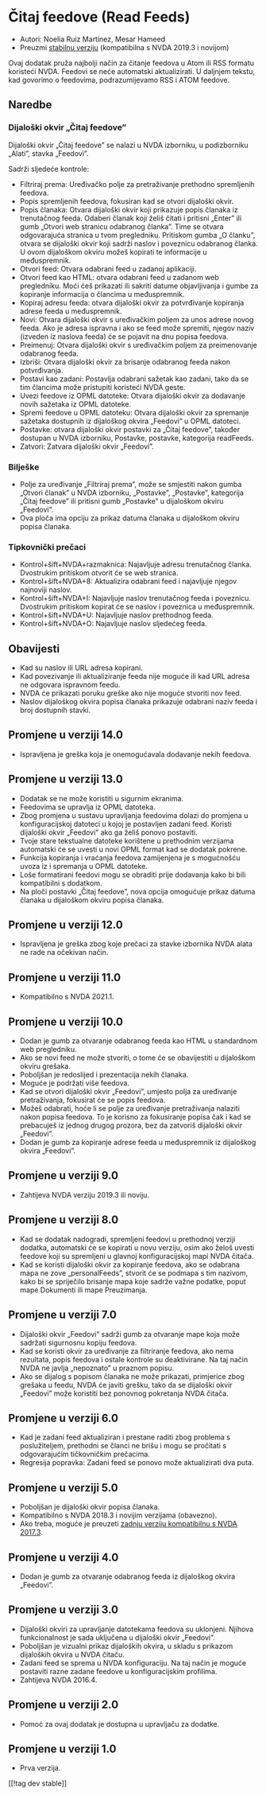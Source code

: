 # Čitaj feedove (Read Feeds) #

* Autori: Noelia Ruiz Martínez, Mesar Hameed
* Preuzmi [stabilnu verziju][1] (kompatibilna s NVDA 2019.3 i novijom)

Ovaj dodatak pruža najbolji način za čitanje feedova u Atom ili RSS formatu
koristeći NVDA. Feedovi se neće automatski aktualizirati. U daljnjem tekstu,
kad govorimo o feedovima, podrazumijevamo RSS i ATOM feedove.

## Naredbe ##

### Dijaloški okvir „Čitaj feedove” ###

Dijaloški okvir „Čitaj feedove” se nalazi u NVDA izborniku, u podizborniku
„Alati”, stavka „Feedovi”.

Sadrži sljedeće kontrole:

* Filtriraj prema: Uređivačko polje za pretraživanje prethodno spremljenih
  feedova.
* Popis spremljenih feedova, fokusiran kad se otvori dijaloški okvir.
* Popis članaka: Otvara dijaloški okvir koji prikazuje popis članaka iz
  trenutačnog feeda. Odaberi članak koji želiš čitati i pritisni „Enter” ili
  gumb „Otvori web stranicu odabranog članka”. Time se otvara odgovarajuća
  stranica u tvom pregledniku. Pritiskom gumba „O članku”, otvara se
  dijaloški okvir koji sadrži naslov i poveznicu odabranog članka. U ovom
  dijaloškom okviru možeš kopirati te informacije u međuspremnik.
* Otvori feed: Otvara odabrani feed u zadanoj aplikaciji.
* Otvori feed kao HTML: otvara odabrani feed u zadanom web pregledniku. Moći
  ćeš prikazati ili sakriti datume objavljivanja i gumbe za kopiranje
  informacija o člancima u međuspremnik.
* Kopiraj adresu feeda: otvara dijaloški okvir za potvrđivanje kopiranja
  adrese feeda u međuspremnik.
* Novi: Otvara dijaloški okvir s uređivačkim poljem za unos adrese novog
  feeda. Ako je adresa ispravna i ako se feed može spremiti, njegov naziv
  (izveden iz naslova feeda) će se pojavit na dnu popisa feedova.
* Preimenuj: Otvara dijaloški okvir s uređivačkim poljem za preimenovanje
  odabranog feeda.
* Izbriši: Otvara dijaloški okvir za brisanje odabranog feeda nakon
  potvrđivanja.
* Postavi kao zadani: Postavlja odabrani sažetak kao zadani, tako da se tim
  člancima može pristupiti koristeći NVDA geste.
* Uvezi feedove iz OPML datoteke: Otvara dijaloški okvir za dodavanje novih
  sažetaka iz OPML datoteke.
* Spremi feedove u OPML datoteku: Otvara dijaloški okvir za spremanje
  sažetaka dostupnih iz dijaloškog okvira „Feedovi” u OPML datoteci.
* Postavke: otvara dijaloški okvir postavki za „Čitaj feedove”, također
  dostupan u NVDA izborniku, Postavke, postavke, kategorija readFeeds.
* Zatvori: Zatvara dijaloški okvir „Feedovi”.

### Bilješke #####

* Polje za uređivanje „Filtriraj prema”, može se smjestiti nakon gumba
  „Otvori članak” u NVDA izborniku, „Postavke”, „Postavke”, kategorija
  „Čitaj feedove” ili pritisni gumb „Postavke” u dijaloškom okviru
  „Feedovi”.
* Ova ploča ima opciju za prikaz datuma članaka u dijaloškom okviru popisa
  članaka.


### Tipkovnički prečaci ###

* Kontrol+šift+NVDA+razmaknica: Najavljuje adresu trenutačnog
  članka. Dvostrukim pritiskom otvorit će se web stranica.
* Kontrol+šift+NVDA+8: Aktualizira odabrani feed i najavljuje njegov
  najnoviji naslov.
* Kontrol+šift+NVDA+I: Najavljuje naslov trenutačnog feeda i
  poveznicu. Dvostrukim pritiskom kopirat će se naslov i poveznica u
  međuspremnik.
* Kontrol+šift+NVDA+U: Najavljuje naslov prethodnog feeda.
* Kontrol+šift+NVDA+O: Najavljuje naslov sljedećeg feeda.

## Obavijesti ##

* Kad su naslov ili URL adresa kopirani.
* Kad povezivanje ili aktualiziranje feeda nije moguće ili kad URL adresa ne
  odgovara ispravnom feedu.
* NVDA će prikazati poruku greške ako nije moguće stvoriti nov feed.
* Naslov dijaloškog okvira popisa članaka prikazuje odabrani naziv feeda i
  broj dostupnih stavki.

## Promjene u verziji 14.0

* Ispravljena je greška koja je onemogućavala dodavanje nekih feedova.

## Promjene u verziji 13.0

* Dodatak se ne može koristiti u sigurnim ekranima.
* Feedovima se upravlja iz OPML datoteka.
* Zbog promjena u sustavu upravljanja feedovima dolazi do promjena u
  konfiguracijskoj datoteci u kojoj je postavljen zadani feed. Koristi
  dijaloški okvir „Feedovi” ako ga želiš ponovo postaviti.
* Tvoje stare tekstualne datoteke korištene u prethodnim verzijama
  automatski će se uvesti u novi OPML format kad se dodatak pokrene.
* Funkcija kopiranja i vraćanja feedova zamijenjena je s mogućnošću uvoza iz
  i spremanja u OPML datoteke.
* Loše formatirani feedovi mogu se obraditi prije dodavanja kako bi bili
  kompatibilni s dodatkom.
* Na ploči postavki „Čitaj feedove”, nova opcija omogućuje prikaz datuma
  članaka u dijaloškom okviru popisa članaka.

## Promjene u verziji 12.0

* Ispravljena je greška zbog koje prečaci za stavke izbornika NVDA alata ne
  rade na očekivan način.

## Promjene u verziji 11.0

* Kompatibilno s NVDA 2021.1.

## Promjene u verziji 10.0 ##

* Dodan je gumb za otvaranje odabranog feeda kao HTML u standardnom web
  pregledniku.
* Ako se novi feed ne može stvoriti, o tome će se obavijestiti u dijaloškom
  okviru grešaka.
* Poboljšan je redoslijed i prezentacija nekih članaka.
* Moguće je podržati više feedova.
* Kad se otvori dijaloški okvir „Feedovi”, umjesto polja za uređivanje
  pretraživanja, fokusirat će se popis feedova.
* Možeš odabrati, hoće li se polje za uređivanje pretraživanja nalaziti
  nakon popisa feedova. To je korisno za fokusiranje popisa čak i kad se
  prebacuješ iz jednog drugog prozora, bez da zatvoriš dijaloški okvir
  „Feedovi”.
* Dodan je gumb za kopiranje adrese feeda u međuspremnik iz dijaloškog
  okvira „Feedovi”.

## Promjene u verziji 9.0 ##

* Zahtijeva NVDA verziju 2019.3 ili noviju.

## Promjene u verziji 8.0 ##

* Kad se dodatak nadogradi, spremljeni feedovi u prethodnoj verziji dodatka,
  automatski će se kopirati u novu verziju, osim ako želoš uvesti feedove
  koji su spremljeni u glavnoj konfiguracijskoj mapi NVDA čitača.
* Kad se koristi dijaloški okvir za kopiranje feedova, ako se odabrana mapa
  ne zove „personalFeeds”, stvorit će se podmapa s tim nazivom, kako bi se
  spriječilo brisanje mapa koje sadrže važne podatke, poput mape Dokumenti
  ili mape Preuzimanja.

## Promjene u verziji 7.0 ##

* Dijaloški okvir „Feedovi” sadrži gumb za otvaranje mape koja može sadržati
  sigurnosnu kopiju feedova.
* Kad se koristi okvir za uređivanje za filtriranje feedova, ako nema
  rezultata, popis feedova i ostale kontrole su deaktivirane. Na taj način
  NVDA ne javlja „nepoznato” u praznom popisu.
* Ako se dijalog s popisom članaka ne može prikazati, primjerice zbog
  grešaka u feedu, NVDA će javiti grešku, tako da se dijaloški okvir
  „Feedovi” može koristiti bez ponovnog pokretanja NVDA čitača.

## Promjene u verziji 6.0 ##

* Kad je zadani feed aktualiziran i prestane raditi zbog problema s
  poslužiteljem, prethodni se članci ne brišu i mogu se pročitati s
  odgovarajućim tičkovničkim prečacima.
* Regresija popravka: Zadani feed se ponovo može aktualizirati dva puta.

## Promjene u verziji 5.0 ##

* Poboljšan je dijaloški okvir popisa članaka.
* Kompatibilno s NVDA 2018.3 i novijim verzijama (obavezno).
* Ako treba, moguće je preuzeti [zadnju verziju kompatibilnu s NVDA
  2017.3][3].

## Promjene u verziji 4.0 ##

* Dodan je gumb za otvaranje odabranog feeda iz dijaloškog okvira „Feedovi”.

## Promjene u verziji 3.0 ##

* Dijaloški okviri za upravljanje datotekama feedova su uklonjeni. Njihova
  funkcionalnost je sada uključena u dijaloški okvir „Feedovi”.
* Poboljšan je vizualni prikaz dijaloških okvira, u skladu s prikazom
  dijaloških okvira u NVDA čitaču.
* Zadani feed se sprema u NVDA konfiguraciju. Na taj način je moguće
  postaviti razne zadane feedove u konfiguracijskim profilima.
* Zahtijeva NVDA 2016.4.

## Promjene u verziji 2.0 ##

* Pomoć za ovaj dodatak je dostupna u upravljaču za dodatke.

## Promjene u verziji 1.0 ##

* Prva verzija.

[[!tag dev stable]]

[1]: https://addons.nvda-project.org/files/get.php?file=readFeeds

[3]: https://addons.nvda-project.org/files/get.php?file=rf-o
